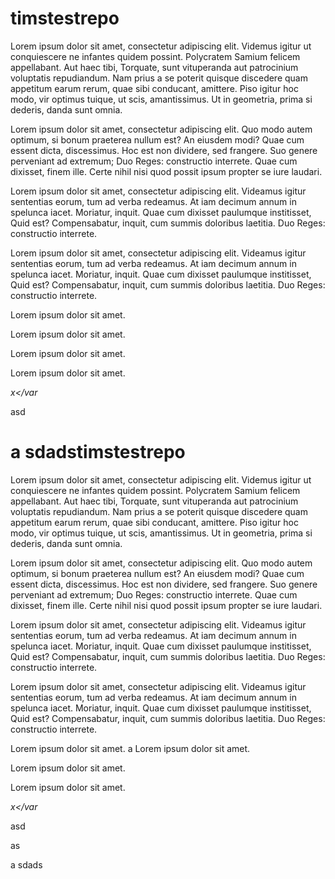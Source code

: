 timstestrepo
============
Lorem ipsum dolor sit amet, consectetur adipiscing elit. Videmus igitur ut conquiescere ne infantes quidem possint. Polycratem Samium felicem appellabant. Aut haec tibi, Torquate, sunt vituperanda aut patrocinium voluptatis repudiandum. Nam prius a se poterit quisque discedere quam appetitum earum rerum, quae sibi conducant, amittere. Piso igitur hoc modo, vir optimus tuique, ut scis, amantissimus. Ut in geometria, prima si dederis, danda sunt omnia. 

Lorem ipsum dolor sit amet, consectetur adipiscing elit. Quo modo autem optimum, si bonum praeterea nullum est? An eiusdem modi? Quae cum essent dicta, discessimus. Hoc est non dividere, sed frangere. Suo genere perveniant ad extremum; Duo Reges: constructio interrete. Quae cum dixisset, finem ille. Certe nihil nisi quod possit ipsum propter se iure laudari.

Lorem ipsum dolor sit amet, consectetur adipiscing elit. Videamus igitur sententias eorum, tum ad verba redeamus. At iam decimum annum in spelunca iacet. Moriatur, inquit. Quae cum dixisset paulumque institisset, Quid est? Compensabatur, inquit, cum summis doloribus laetitia. Duo Reges: constructio interrete. 

Lorem ipsum dolor sit amet, consectetur adipiscing elit. Videamus igitur sententias eorum, tum ad verba redeamus. At iam decimum annum in spelunca iacet. Moriatur, inquit. Quae cum dixisset paulumque institisset, Quid est? Compensabatur, inquit, cum summis doloribus laetitia. Duo Reges: constructio interrete. 

Lorem ipsum dolor sit amet.

Lorem ipsum dolor sit amet.

Lorem ipsum dolor sit amet.

Lorem ipsum dolor sit amet.

 <var> x</var

 asd

 a
 sdadstimstestrepo
============
Lorem ipsum dolor sit amet, consectetur adipiscing elit. Videmus igitur ut conquiescere ne infantes quidem possint. Polycratem Samium felicem appellabant. Aut haec tibi, Torquate, sunt vituperanda aut patrocinium voluptatis repudiandum. Nam prius a se poterit quisque discedere quam appetitum earum rerum, quae sibi conducant, amittere. Piso igitur hoc modo, vir optimus tuique, ut scis, amantissimus. Ut in geometria, prima si dederis, danda sunt omnia. 

Lorem ipsum dolor sit amet, consectetur adipiscing elit. Quo modo autem optimum, si bonum praeterea nullum est? An eiusdem modi? Quae cum essent dicta, discessimus. Hoc est non dividere, sed frangere. Suo genere perveniant ad extremum; Duo Reges: constructio interrete. Quae cum dixisset, finem ille. Certe nihil nisi quod possit ipsum propter se iure laudari.

Lorem ipsum dolor sit amet, consectetur adipiscing elit. Videamus igitur sententias eorum, tum ad verba redeamus. At iam decimum annum in spelunca iacet. Moriatur, inquit. Quae cum dixisset paulumque institisset, Quid est? Compensabatur, inquit, cum summis doloribus laetitia. Duo Reges: constructio interrete. 

Lorem ipsum dolor sit amet, consectetur adipiscing elit. Videamus igitur sententias eorum, tum ad verba redeamus. At iam decimum annum in spelunca iacet. Moriatur, inquit. Quae cum dixisset paulumque institisset, Quid est? Compensabatur, inquit, cum summis doloribus laetitia. Duo Reges: constructio interrete. 

Lorem ipsum dolor sit amet.
a
Lorem ipsum dolor sit amet.

Lorem ipsum dolor sit amet.

Lorem ipsum dolor sit amet.

 <var> x</var

 asd

 as

 a
 sdads